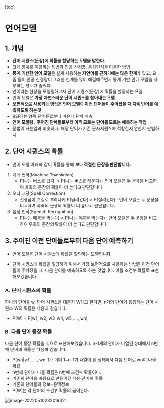 [toc]

# 언어모델

## 1. 개념

- **단어 시퀀스(문장)에 확률을 할당하는 모델을 말한다.**
- 크게 통계를 이용하는 방법과 인공 신경망, 음성인식을 이용한 방법
- **통계 기반한 언어 모델**은 실제 사용하는 **자연어를 근하기에는 많은 한계**가 있고, 요즘 들어 인공 신경망이 그러한 한계를 많이 해결해주면서 통계 기반 언어 모델을 사용하는 빈도가 줄었다.
- 언어라는 현상을 모델링하고자 단어 시퀀스(문장)에 확률을 할당하는 모델
- 언어 모델은 **가장 자연스러운 단어 시퀀스를 찾아내는 모델**
- **보편적으로 사용되는 방법은 언어 모델이 이전 단어들이 주어졌을 때 다음 단어를 예측하도록 하는것**
- BERT는 양쪽 단어들로부터 가운데 단어 예측
- **언어 모델링 : 주어진 단어들로부터 아직 모르는 단어를 모르는 예측하는 작업**
- 문법이 하는일과 비슷하다. 해당 단어가 기존 문자시퀀스에 적합한지 안한지 판별하니



## 2. 단어 시퀀스의 확률

- 언어 모델 아래와 같이 확률을 통해 **보다 적절한 문장을 판단합니다.**

1. 기계 번역(Machine Translation)
   - P(나는 버스를 탔다) > P(나는 버스를 태운다)
     : 언어 모델은 두 문장을 비교하여 좌측의 문장의 확률이 더 높다고 판단합니다.
2. 오타 교정(Spell Correction)
   - 선생님이 교실로 부리나케
     P(달려갔다) > P(잘려갔다)
     : 언어 모델은 두 문장을 비교하여 좌측의 문장의 확률이 더 높다고 판단합니다.
3. 음성 인식(Speech Recognition)
   - P(나는 메롱을 먹는다) < P(나는 메론을 먹는다)
     : 언어 모델은 두 문장을 비교하여 우측의 문장의 확률이 더 높다고 판단합니다.



## **3. 주어진 이전 단어들로부터 다음 단어 예측하기**

- 언어 모델은 단어 시퀀스에 확률을 할당하는 모델입니다.

- 단어 시퀀스에 확률을 할당하기 위해서 가장 보편적으로 사용하는 방법은 이전 단어들이 주어졌을 때, 다음 단어를 예측하도록 하는 것입니다. 이를 조건부 확률로 표현해보겠습니다.

### **A. 단어 시퀀스의 확률**

하나의 단어를 w, 단어 시퀀스을 대문자 W라고 한다면, n개의 단어가 등장하는 단어 시퀀스 W의 확률은 다음과 같습니다.

- P(W) = P(w1, w2, w3, w4, w5, ..., wn)

### **B. 다음 단어 등장 확률**

다음 단어 등장 확률을 식으로 표현해보겠습니다. n-1개의 단어가 나열된 상태에서 n번째 단어의 확률은 다음과 같습니다.

- P(wn|w1 , ..., wn-1) : 이미 1~n-1가 나열이 된 상태에서 다음 단어로 wn이 나올 확률
- n번째 단어가 나올 확률은 n번째 조건부 확률이다.
- 기존의 단어를 바탕으로 만들어질 다음 단어의 확률
- 기존의 단어들의 정보=문맥정보
- P(W)는 각 단어의 조건부 확률의 곱이된다.

![image-20220510232019321](언어모델.assets/image-20220510232019321.png)
